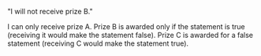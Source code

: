 "I will not receive prize B."

I can only receive prize A.
Prize B is awarded only if the statement is true (receiving it would make the statement false).
Prize C is awarded for a false statement (receiving C would make the statement true).
